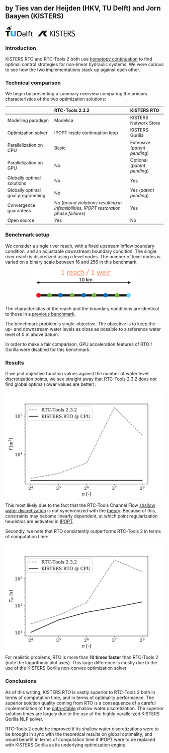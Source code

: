## by Ties van der Heijden (HKV, TU Delft) and Jorn Baayen (KISTERS)

<a href="https://tudelft.nl"><img src="images/TUDelft.svg" height="35"></a>
&nbsp;&nbsp;
<a href="https://water.kisters.de/en"><img src="images/KISTERS.svg" height="20"></a>

### Introduction

KISTERS RTO and RTC-Tools 2 both use [homotopy continuation](https://arxiv.org/abs/1801.06507) to find optimal
control strategies for non-linear hydraulic systems.  We were curious to see how the two implementations stack up
against each other.

### Technical comparison

We begin by presenting a summary overview comparing the primary characteristics of the two optimization
solutions:

|                                  | RTC-Tools 2.3.2           | KISTERS RTO  |
| -------------------------------- |:--------------|:------|
| Modelling paradigm               | Modelica | KISTERS Network Store |
| Optimization solver              | IPOPT inside continuation loop     |  KISTERS Gorilla |
| Parallelization on CPU | Basic | Extensive (*patent pending*) |
| Parallelization on GPU | No | Optional (*patent pending*) |
| Globally optimal solutions       | No                                      | Yes |
| Globally optimal goal programming          | No                                                                                    |   Yes (*patent pending*) |
| Convergence guarantees           | No (*bound violations resulting in infeasibilities, IPOPT restoration phase failures*) | Yes  |
| Open source   | Yes | No |


### Benchmark setup

We consider a single river reach, with a fixed upstream inflow boundary condition, and an adjustable downstream boundary condition.  The single river reach is discretized using *n* level nodes.  The number of level nodes is varied on a binary scale between 16 and 256 in this benchmark.

<div align="center">
<img src="images/grid.png" height="100px">
</div>

The characteristics of the reach and the boundary conditions are identical to those in a [previous benchmark](https://publicwiki.deltares.nl/download/attachments/138543226/Baayen_2019-09-13%20Comparison%20Optimization%20Methods.pdf?version=1&modificationDate=1571401624947&api=v2).

The benchmark problem is single-objective.  The objective is to keep the up- and downstream water levels as close as possible to a reference water level of 0 m above datum.

In order to make a fair comparison, GPU acceleration features of RTO / Gorilla were disabled for this benchmark.

### Results

If we plot objective function values against the number of water level discretization points, 
we see straight away that RTC-Tools 2.3.2 does *not* find global optima (lower values are better):

<div align="center">
<img src="images/perf.svg">
</div>

This most likely due to the fact that the RTC-Tools Channel Flow [shallow water discretization](https://gitlab.com/deltares/rtc-tools-channel-flow/-/blob/29906a7f7eb76edabd8d3d9b068374dc0de84a55/src/rtctools_channel_flow/modelica/Deltares/ChannelFlow/Hydraulic/Branches/Internal/PartialHomotopic.mo) is not synchronized with the [theory](https://arxiv.org/abs/1801.06507).
Because of this, constraints may become linearly dependent, at which point regularization heuristics are activated in [IPOPT](https://github.com/coin-or/Ipopt).

Secondly, we note that RTO consistently outperforms RTC-Tools 2 in terms of computation time:

<div align="center">
<img src="images/wall_time.svg">
</div>

For realistic problems, RTO is more than **10 times faster**  than RTC-Tools 2 (note the logarithmic plot axes).   This large difference is mostly due to the use of the KISTERS Gorilla non-convex optimization solver.

### Conclusions

As of this writing, KISTERS RTO is vastly superior to RTC-Tools 2 both in terms of computation time, and in terms
of optimality performance.  The superior solution quality coming from RTO is a consequence of a careful implementation of the [path-stable](https://arxiv.org/abs/1801.06507) shallow water discretization.  The superior solution times are largely due to the use of the highly parallelized KISTERS Gorilla NLP solver.

RTC-Tools 2 could be improved if its shallow water discretizations were to be brought in sync with the theoretical results on global optimality, and would benefit in terms of computation time if IPOPT were to be replaced with KISTERS Gorilla as its underlying optimization engine.

